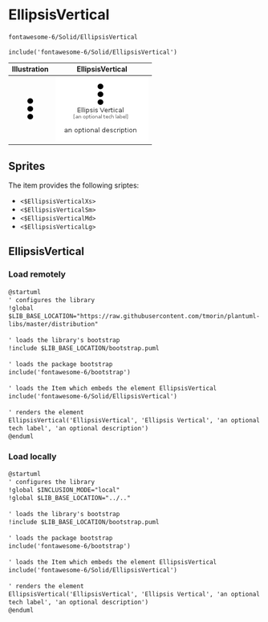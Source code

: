 # EllipsisVertical


```text
fontawesome-6/Solid/EllipsisVertical
```

```text
include('fontawesome-6/Solid/EllipsisVertical')
```



| Illustration | EllipsisVertical |
| :---: | :---: |
| ![illustration for Illustration](../../fontawesome-6/Solid/EllipsisVertical.png) | ![illustration for EllipsisVertical](../../fontawesome-6/Solid/EllipsisVertical.Local.png) |



## Sprites
The item provides the following sriptes:

- `<$EllipsisVerticalXs>`
- `<$EllipsisVerticalSm>`
- `<$EllipsisVerticalMd>`
- `<$EllipsisVerticalLg>`





## EllipsisVertical

### Load remotely
```plantuml
@startuml
' configures the library
!global $LIB_BASE_LOCATION="https://raw.githubusercontent.com/tmorin/plantuml-libs/master/distribution"

' loads the library's bootstrap
!include $LIB_BASE_LOCATION/bootstrap.puml

' loads the package bootstrap
include('fontawesome-6/bootstrap')

' loads the Item which embeds the element EllipsisVertical
include('fontawesome-6/Solid/EllipsisVertical')

' renders the element
EllipsisVertical('EllipsisVertical', 'Ellipsis Vertical', 'an optional tech label', 'an optional description')
@enduml
```

### Load locally
```plantuml
@startuml
' configures the library
!global $INCLUSION_MODE="local"
!global $LIB_BASE_LOCATION="../.."

' loads the library's bootstrap
!include $LIB_BASE_LOCATION/bootstrap.puml

' loads the package bootstrap
include('fontawesome-6/bootstrap')

' loads the Item which embeds the element EllipsisVertical
include('fontawesome-6/Solid/EllipsisVertical')

' renders the element
EllipsisVertical('EllipsisVertical', 'Ellipsis Vertical', 'an optional tech label', 'an optional description')
@enduml
```

